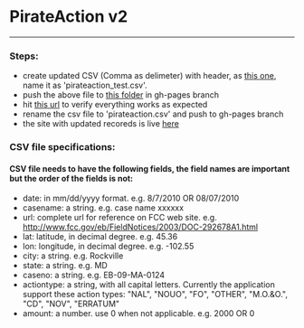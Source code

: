 # PirateAction v2

****

### Steps:

+ create updated CSV (Comma as delimeter) with header, as [this one](https://github.com/xqin1/pirateaction2/blob/master/data/pirateaction_test.csv), name it as 'pirateaction_test.csv'.
+ push the above file to [this folder](https://github.com/xqin1/pirateaction2/tree/gh-pages/data) in gh-pages branch
+ hit [this url](http://xqin1.github.io/pirateaction2/index.html#test) to verify everything works as expected
+ rename the csv file to 'pirateaction.csv' and push to gh-pages branch
+ the site with updated recoreds is live [here](http://xqin1.github.io/pirateaction2/index.html)

### CSV file specifications:

#### CSV file needs to have the following fields, the field names are important but the order of the fields is not:

+ date: in mm/dd/yyyy format. e.g. 8/7/2010 OR 08/07/2010
+ casename: a string. e.g. case name xxxxxx
+ url: complete url for reference on FCC web site. e.g. http://www.fcc.gov/eb/FieldNotices/2003/DOC-292678A1.html 
+ lat: latitude, in decimal degree. e.g. 45.36
+ lon: longitude, in decimal degree. e.g. -102.55
+ city: a string. e.g. Rockville
+ state: a string. e.g. MD
+ caseno: a string. e.g. EB-09-MA-0124
+ actiontype: a string, with all capital letters. Currently the application support these action types: "NAL", "NOUO", "FO", "OTHER", "M.O.&O.", "CD", "NOV", "ERRATUM"
+ amount: a number. use 0 when not applicable. e.g. 2000 OR 0


